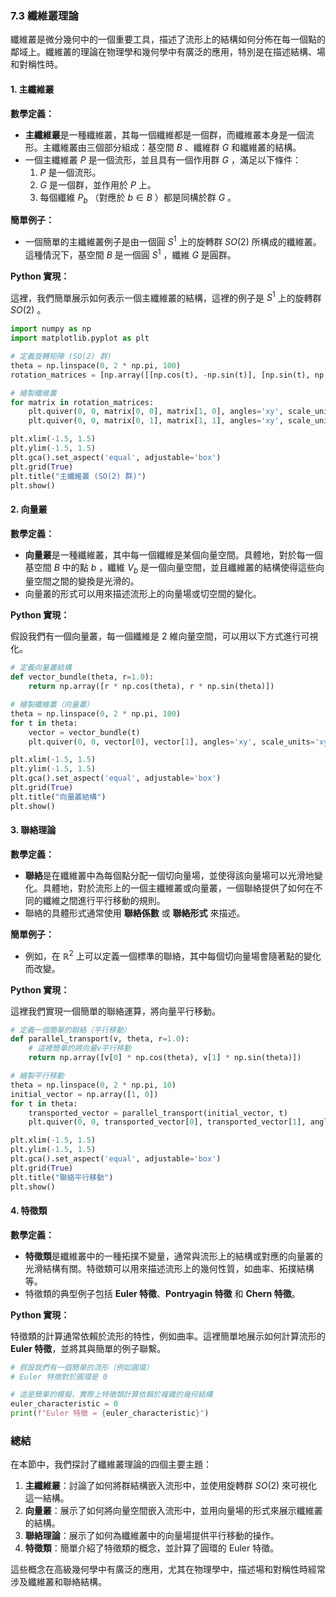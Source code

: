 ### 7.3 纖維叢理論

纖維叢是微分幾何中的一個重要工具，描述了流形上的結構如何分佈在每一個點的鄰域上。纖維叢的理論在物理學和幾何學中有廣泛的應用，特別是在描述結構、場和對稱性時。

#### 1. 主纖維叢

**數學定義：**
- **主纖維叢**是一種纖維叢，其每一個纖維都是一個群，而纖維叢本身是一個流形。主纖維叢由三個部分組成：基空間  $`B`$ 、纖維群  $`G`$  和纖維叢的結構。
- 一個主纖維叢  $`P`$  是一個流形，並且具有一個作用群  $`G`$ ，滿足以下條件：
  1.  $`P`$  是一個流形。
  2.  $`G`$  是一個群，並作用於  $`P`$  上。
  3. 每個纖維  $`P_b`$ （對應於  $`b \in B`$ ）都是同構於群  $`G`$ 。

**簡單例子：**
- 一個簡單的主纖維叢例子是由一個圓  $`S^1`$  上的旋轉群  $`SO(2)`$  所構成的纖維叢。這種情況下，基空間  $`B`$  是一個圓  $`S^1`$ ，纖維  $`G`$  是圓群。

**Python 實現：**

這裡，我們簡單展示如何表示一個主纖維叢的結構，這裡的例子是  $`S^1`$  上的旋轉群  $`SO(2)`$ 。

```python
import numpy as np
import matplotlib.pyplot as plt

# 定義旋轉矩陣 (SO(2) 群)
theta = np.linspace(0, 2 * np.pi, 100)
rotation_matrices = [np.array([[np.cos(t), -np.sin(t)], [np.sin(t), np.cos(t)]]) for t in theta]

# 繪製纖維叢
for matrix in rotation_matrices:
    plt.quiver(0, 0, matrix[0, 0], matrix[1, 0], angles='xy', scale_units='xy', scale=1, color='blue')
    plt.quiver(0, 0, matrix[0, 1], matrix[1, 1], angles='xy', scale_units='xy', scale=1, color='red')

plt.xlim(-1.5, 1.5)
plt.ylim(-1.5, 1.5)
plt.gca().set_aspect('equal', adjustable='box')
plt.grid(True)
plt.title("主纖維叢 (SO(2) 群)")
plt.show()
```

#### 2. 向量叢

**數學定義：**
- **向量叢**是一種纖維叢，其中每一個纖維是某個向量空間。具體地，對於每一個基空間  $`B`$  中的點  $`b`$ ，纖維  $`V_b`$  是一個向量空間，並且纖維叢的結構使得這些向量空間之間的變換是光滑的。
- 向量叢的形式可以用來描述流形上的向量場或切空間的變化。

**Python 實現：**

假設我們有一個向量叢，每一個纖維是 2 維向量空間，可以用以下方式進行可視化。

```python
# 定義向量叢結構
def vector_bundle(theta, r=1.0):
    return np.array([r * np.cos(theta), r * np.sin(theta)])

# 繪製纖維叢（向量叢）
theta = np.linspace(0, 2 * np.pi, 100)
for t in theta:
    vector = vector_bundle(t)
    plt.quiver(0, 0, vector[0], vector[1], angles='xy', scale_units='xy', scale=1, color='green')

plt.xlim(-1.5, 1.5)
plt.ylim(-1.5, 1.5)
plt.gca().set_aspect('equal', adjustable='box')
plt.grid(True)
plt.title("向量叢結構")
plt.show()
```

#### 3. 聯絡理論

**數學定義：**
- **聯絡**是在纖維叢中為每個點分配一個切向量場，並使得該向量場可以光滑地變化。具體地，對於流形上的一個主纖維叢或向量叢，一個聯絡提供了如何在不同的纖維之間進行平行移動的規則。
- 聯絡的具體形式通常使用 **聯絡係數** 或 **聯絡形式** 來描述。

**簡單例子：**
- 例如，在  $`\mathbb{R}^2`$  上可以定義一個標準的聯絡，其中每個切向量場會隨著點的變化而改變。

**Python 實現：**

這裡我們實現一個簡單的聯絡運算，將向量平行移動。

```python
# 定義一個簡單的聯絡（平行移動）
def parallel_transport(v, theta, r=1.0):
    # 這裡簡單的將向量v平行移動
    return np.array([v[0] * np.cos(theta), v[1] * np.sin(theta)])

# 繪製平行移動
theta = np.linspace(0, 2 * np.pi, 10)
initial_vector = np.array([1, 0])
for t in theta:
    transported_vector = parallel_transport(initial_vector, t)
    plt.quiver(0, 0, transported_vector[0], transported_vector[1], angles='xy', scale_units='xy', scale=1, color='purple')

plt.xlim(-1.5, 1.5)
plt.ylim(-1.5, 1.5)
plt.gca().set_aspect('equal', adjustable='box')
plt.grid(True)
plt.title("聯絡平行移動")
plt.show()
```

#### 4. 特徵類

**數學定義：**
- **特徵類**是纖維叢中的一種拓撲不變量，通常與流形上的結構或對應的向量叢的光滑結構有關。特徵類可以用來描述流形上的幾何性質，如曲率、拓撲結構等。
- 特徵類的典型例子包括 **Euler 特徵**、**Pontryagin 特徵** 和 **Chern 特徵**。

**Python 實現：**

特徵類的計算通常依賴於流形的特性，例如曲率。這裡簡單地展示如何計算流形的 **Euler 特徵**，並將其與簡單的例子聯繫。

```python
# 假設我們有一個簡單的流形（例如圓環）
# Euler 特徵對於圓環是 0

# 這是簡單的模擬，實際上特徵類計算依賴於複雜的幾何結構
euler_characteristic = 0
print(f"Euler 特徵 = {euler_characteristic}")
```

### 總結

在本節中，我們探討了纖維叢理論的四個主要主題：

1. **主纖維叢**：討論了如何將群結構嵌入流形中，並使用旋轉群  $`SO(2)`$  來可視化這一結構。
2. **向量叢**：展示了如何將向量空間嵌入流形中，並用向量場的形式來展示纖維叢的結構。
3. **聯絡理論**：展示了如何為纖維叢中的向量場提供平行移動的操作。
4. **特徵類**：簡單介紹了特徵類的概念，並計算了圓環的 Euler 特徵。

這些概念在高級幾何學中有廣泛的應用，尤其在物理學中，描述場和對稱性時經常涉及纖維叢和聯絡結構。